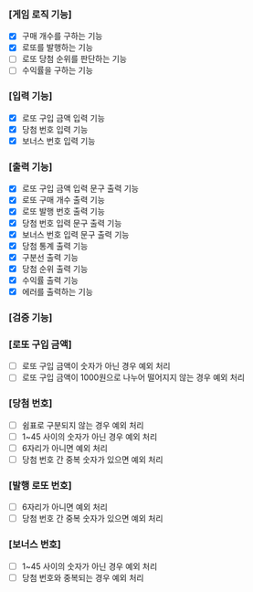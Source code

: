 ### [게임 로직 기능]
- [x] 구매 개수를 구하는 기능
- [x] 로또를 발행하는 기능
- [ ] 로또 당첨 순위를 판단하는 기능
- [ ] 수익률을 구하는 기능

### [입력 기능]
- [x] 로또 구입 금액 입력 기능
- [x] 당첨 번호 입력 기능
- [x] 보너스 번호 입력 기능

### [출력 기능]
- [x] 로또 구입 금액 입력 문구 출력 기능
- [x] 로또 구매 개수 출력 기능
- [x] 로또 발행 번호 출력 기능
- [x] 당첨 번호 입력 문구 출력 기능
- [x] 보너스 번호 입력 문구 출력 기능
- [x] 당첨 통계 출력 기능
- [x] 구분선 출력 기능
- [x] 당첨 순위 출력 기능
- [x] 수익률 출력 기능
- [x] 에러를 출력하는 기능

### [검증 기능]
### [로또 구입 금액]
- [ ] 로또 구입 금액이 숫자가 아닌 경우 예외 처리
- [ ] 로또 구입 금액이 1000원으로 나누어 떨어지지 않는 경우 예외 처리

### [당첨 번호]
- [ ] 쉼표로 구분되지 않는 경우 예외 처리
- [ ] 1~45 사이의 숫자가 아닌 경우 예외 처리
- [ ] 6자리가 아니면 예외 처리
- [ ] 당첨 번호 간 중복 숫자가 있으면 예외 처리

### [발행 로또 번호]
- [ ] 6자리가 아니면 예외 처리
- [ ] 당첨 번호 간 중복 숫자가 있으면 예외 처리

### [보너스 번호]
- [ ] 1~45 사이의 숫자가 아닌 경우 예외 처리
- [ ] 당첨 번호와 중복되는 경우 예외 처리